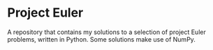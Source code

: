 # Project Euler
A repository that contains my solutions to a selection of project Euler problems, written in Python.  Some solutions make use of
NumPy.
